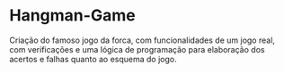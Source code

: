 # Hangman-Game
Criação do famoso jogo da forca, com funcionalidades de um jogo real, com verificações e uma lógica de programação para elaboração dos acertos e falhas quanto ao esquema do jogo.
